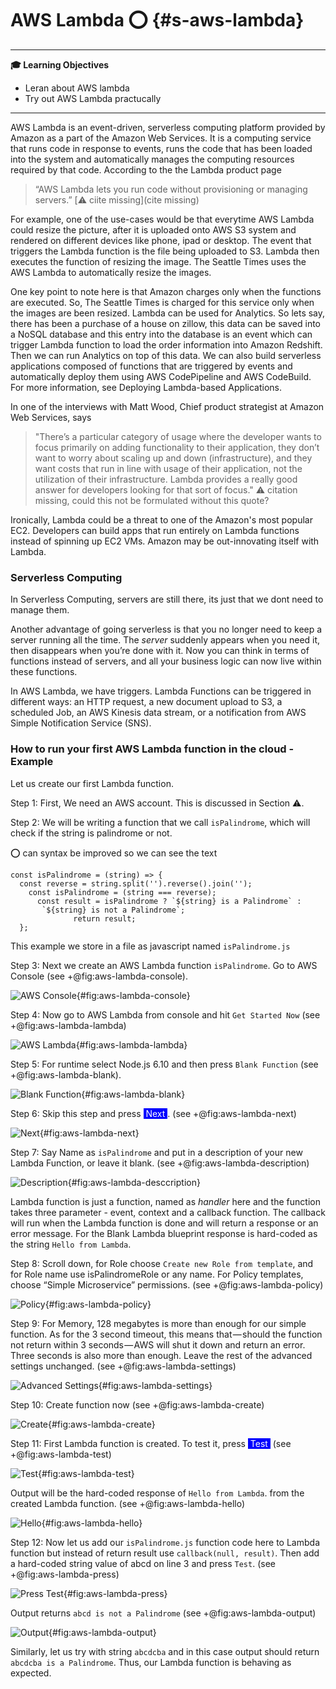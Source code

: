 # AWS Lambda :o: {#s-aws-lambda}

---

**:mortar_board: Learning Objectives**

* Leran about AWS lambda
* Try out AWS Lambda practucally

---

AWS Lambda is an event-driven, serverless computing platform provided
by Amazon as a part of the Amazon Web Services. It is a computing
service that runs code in response to events, runs the code that has
been loaded into the system and automatically manages the computing
resources required by that code. According to the the Lambda product page

> “AWS Lambda lets you run code without provisioning or managing
> servers.” [:warning: ciite missing](cite missing) 

For example, one of the use-cases would be that everytime AWS Lambda
could resize the picture, after it is uploaded onto AWS S3 system and
rendered on different devices like phone, ipad or desktop. The event
that triggers the Lambda function is the file being uploaded to S3.
Lambda then executes the function of resizing the image. The Seattle
Times uses the AWS Lambda to automatically resize the images.

One key point to note here is that Amazon charges only when the
functions are executed. So, The Seattle Times is charged for this
service only when the images are been resized. Lambda can be used for
Analytics. So lets say, there has been a purchase of a house on
zillow, this data can be saved into a NoSQL database and this entry
into the database is an event which can trigger Lambda function to
load the order information into Amazon Redshift. Then we can run
Analytics on top of this data. We can also build serverless
applications composed of functions that are triggered by events and
automatically deploy them using AWS CodePipeline and AWS CodeBuild.
For more information, see Deploying Lambda-based Applications.

In one of the interviews with Matt Wood, Chief product strategist at
Amazon Web Services, says 

> "There’s a particular category of usage
> where the developer wants to focus primarily on adding functionality
> to their application, they don’t want to worry about scaling up and
> down (infrastructure), and they want costs that run in line with usage
> of their application, not the utilization of their infrastructure.
> Lambda provides a really good answer for developers looking for that
> sort of focus." :warning: citation missing, could this not be 
> formulated without this quote?

Ironically, Lambda could be a threat to one of the Amazon's most
popular EC2. Developers can build apps that run entirely on Lambda
functions instead of spinning up EC2 VMs. Amazon may be out-innovating
itself with Lambda.

### Serverless Computing

In Serverless Computing, servers are still there, its just that we
dont need to manage them.

Another advantage of going serverless is that you no longer need to
keep a server running all the time. The *server* suddenly appears when
you need it, then disappears when you’re done with it. Now you can
think in terms of functions instead of servers, and all your business
logic can now live within these functions.

In AWS Lambda, we have triggers. Lambda Functions can be triggered in
different ways: an HTTP request, a new document upload to S3, a
scheduled Job, an AWS Kinesis data stream, or a notification from AWS
Simple Notification Service (SNS).

### How to run your first AWS Lambda function in the cloud - Example

Let us create our first Lambda function.

Step 1: First, We need an AWS account. This is discussed in Section :warning:.

Step 2: We will be writing a function that we call `isPalindrome`, which will check
if the string is palindrome or not.

:o: can syntax be improved so we can see the text

```
const isPalindrome = (string) => {
  const reverse = string.split('').reverse().join('');
  	const isPalindrome = (string === reverse);
      const result = isPalindrome ? `${string} is a Palindrome` :
       `${string} is not a Palindrome`;
              return result;
  };
```
  
This example we store in a file as javascript named `isPalindrome.js`

Step 3: Next we create an AWS Lambda function  `isPalindrome`. Go to AWS
Console (see +@fig:aws-lambda-console).

 
![AWS Console](images/aws_console.png){#fig:aws-lambda-console}
 
 
Step 4: Now go to AWS Lambda from console and hit `Get Started Now` (see +@fig:aws-lambda-lambda)
 
![AWS Lambda](images/aws_lambda.png){#fig:aws-lambda-lambda}

Step 5: For runtime select Node.js 6.10 and then press `Blank Function`  (see +@fig:aws-lambda-blank).
 
![Blank Function](images/aws_lambda_1.png){#fig:aws-lambda-blank}

Step 6: Skip this step and press <span style="background-color:blue;color:white">&nbsp;Next&nbsp;</span>. (see +@fig:aws-lambda-next)

![Next](images/aws_lambda_2.png){#fig:aws-lambda-next}
 
Step 7: Say Name as `isPalindrome` and put in a description of your new
Lambda Function, or leave it blank. (see +@fig:aws-lambda-description)

![Description](images/aws_lambda_3.png){#fig:aws-lambda-desccription}

Lambda function is just a function, named as *handler* here and the
function takes three parameter - event, context and a callback
function. The callback will run when the Lambda function is done and
will return a response or an error message. For the Blank Lambda
blueprint response is hard-coded as the string `Hello from Lambda`.

Step 8: Scroll down, for Role choose `Create new Role from template`, and for Role name use isPalindromeRole or any name.
For Policy templates, choose “Simple Microservice” permissions. (see +@fig:aws-lambda-policy)
 
![Policy](images/aws_lambda_4.png){#fig:aws-lambda-policy}

Step 9: For Memory, 128 megabytes is more than enough for our simple
function. As for the 3 second timeout, this means that — should the
function not return within 3 seconds — AWS will shut it down and
return an error. Three seconds is also more than enough. Leave the
rest of the advanced settings unchanged. (see +@fig:aws-lambda-settings)

![Advanced Settings](images/aws_lambda_5.png){#fig:aws-lambda-settings}

Step 10: Create function now (see +@fig:aws-lambda-create)

![Create](images/aws_lambda_6.png){#fig:aws-lambda-create}

Step 11: First Lambda function is created. To test it, press <span style="background-color:blue;color:white">&nbsp;Test&nbsp;</span> (see +@fig:aws-lambda-test)
 
![Test](images/aws_lambda_7.png){#fig:aws-lambda-test}

Output will be the hard-coded response of `Hello from Lambda`. from the created Lambda function. (see +@fig:aws-lambda-hello)
 
![Hello](images/aws_lambda_8.png){#fig:aws-lambda-hello}

Step 12: Now let us add our `isPalindrome.js` function code here to
Lambda function but instead of return result use `callback(null,
result)`. Then add a hard-coded string value of abcd on line 3 and
press `Test`. (see +@fig:aws-lambda-press)

![Press Test](images/aws_lambda_9.png){#fig:aws-lambda-press}

Output returns `abcd is not a Palindrome` (see +@fig:aws-lambda-output)

![Output](images/aws_lambda_10.png){#fig:aws-lambda-output}

Similarly, let us try with string `abcdcba` and in this case output
should return `abcdcba is a Palindrome`. Thus, our Lambda function is
behaving as expected.

